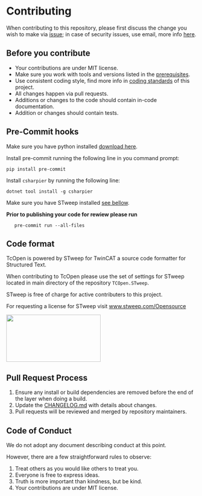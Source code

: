 # Contributing

When contributing to this repository, please first discuss the change you wish to make via [issue](https://github.com/TcOpenGroup/TcOpen/issues); in case of security issues, use email, more info [here](SECURITY.md).

## Before you contribute

- Your contributions are under MIT license.
- Make sure you work with tools and versions listed in the [prerequisites](README.md/#prerequisites).
- Use consistent coding style, find more info in [coding standards](https://docs.tcopengroup.org/articles/Conventions/Conventions.html) of this project.
- All changes happen via pull requests.
- Additions or changes to the code should contain in-code documentation.
- Addition or changes should contain tests.

## Pre-Commit hooks

Make sure you have python installed [download here](https://www.python.org/downloads/).

Install pre-commit running the following line in you command prompt:

```
pip install pre-commit
```

Install `csharpier` by running the following line:

```
dotnet tool install -g csharpier
```

Make sure you have STweep installed [see bellow](#code-format).

**Prior to publishing your code for rewiew please run**

```
   pre-commit run --all-files
```

## Code format

TcOpen is powered by STweep for TwinCAT a source code formatter for Structured Text.

When contributing to TcOpen please use the set of settings for STweep located in main directory of the repository `TCOpen.STweep`.

STweep is free of charge for active contributers to this project.

For requesting a license for STweep visit www.stweep.com/Opensource

<a href="https://www.STweep.com"><img src="https://user-images.githubusercontent.com/33071638/117724819-9b3c1d00-b1e4-11eb-89f1-ead8de7889e9.png" height="125" width="250" ></a>

## Pull Request Process

1. Ensure any install or build dependencies are removed before the end of the layer when doing a
   build.
1. Update the [CHANGELOG.md](CHANGELOG.md) with details about changes.
1. Pull requests will be reviewed and merged by repository maintainers.

## Code of Conduct

We do not adopt any document describing conduct at this point.

However, there are a few straightforward rules to observe:

1. Treat others as you would like others to treat you.
1. Everyone is free to express ideas.
1. Truth is more important than kindness, but be kind.
1. Your contributions are under MIT license.
